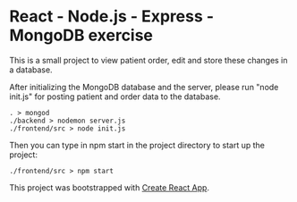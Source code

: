 # React - Node.js - Express - MongoDB exercise

This is a small project to view patient order, edit and store these changes in a database.


After initializing the MongoDB database and the server, please run "node init.js" for posting patient and order data to the database.

```
. > mongod
./backend > nodemon server.js
./frontend/src > node init.js
```

Then you can type in npm start in the project directory to start up the project:

`./frontend/src > npm start`

This project was bootstrapped with [Create React App](https://github.com/facebook/create-react-app).
